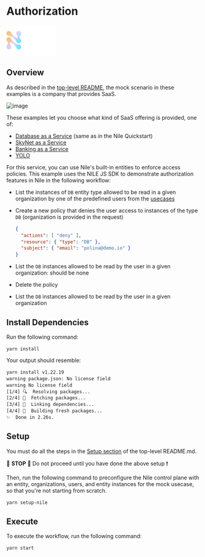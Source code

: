 # Authorization

![image](../images/Nile-text-logo.png)

## Overview

As described in the [top-level README](../README.md), the mock scenario in these examples is a company that provides SaaS.

![image](../images/saas.png)

These examples let you choose what kind of SaaS offering is provided, one of:

- [Database as a Service](../usecases/DB/) (same as in the Nile Quickstart)
- [SkyNet as a Service](../usecases/SkyNet/)
- [Banking as a Service](../usecases/Banking/)
- [YOLO](../usecases/README.md#yolo)

For this service, you can use Nile's built-in entities to enforce access policies.
This example uses the NILE JS SDK to demonstrate authorization features in Nile in the following workflow:

- List the instances of `DB` entity type allowed to be read in a given organization by one of the predefined users from the [usecases](../usecases/)
- Create a new policy that denies the user access to instances of the type `DB` (organization is provided in the request)

  ```json
  {
    "actions": [ "deny" ],
    "resource": { "type": "DB" },
    "subject": { "email": "polina@demo.io" }
  }
  ```

- List the `DB` instances allowed to be read by the user in a given organization: should be none
- Delete the policy
- List the `DB` instances allowed to be read by the user in a given organization


## Install Dependencies

Run the following command:

```
yarn install
```

Your output should resemble:

```bash
yarn install v1.22.19
warning package.json: No license field
warning No license field
[1/4] 🔍  Resolving packages...
[2/4] 🚚  Fetching packages...
[3/4] 🔗  Linking dependencies...
[4/4] 🔨  Building fresh packages...
✨  Done in 2.26s.
```

## Setup

You must do all the steps in the [Setup section](../README.md#setup) of the top-level README.md.

:stop_sign: **STOP** :stop_sign: Do not proceed until you have done the above setup :heavy_exclamation_mark:

Then, run the following command to preconfigure the Nile control plane with an entity, organizations, users, and entity instances for the mock usecase, so that you're not starting from scratch.

```bash
yarn setup-nile
```

## Execute

To execute the workflow, run the following command:

```
yarn start
```
